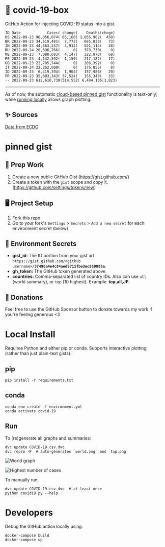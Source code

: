 # 🏥 covid-19-box

GitHub Action for injecting COVID-19 status into a gist.

```
ID Date            Cases( change)    Deaths(chnge)
US 2022-09-23 96,056,074( 85,160) 1,056,902(  450)
BR 2022-09-23 34,519,481(  7,772)   685,833(   73)
IN 2022-09-23 44,563,337(  4,912)   521,114(   38)
RU 2022-09-24 20,396,766(      0)   378,730(    0)
ME 2022-09-23  7,080,693(  4,147)   322,973(   68)
PE 2022-09-23  4,142,592(  1,150)   217,182(   17)
GB 2022-09-23 22,785,744(      0)   206,392(    0)
IT 2022-09-24 22,262,600(      0)   176,855(    0)
ID 2022-09-23  6,419,394(  1,904)   157,986(   20)
FR 2022-09-23 35,603,343( 37,524)   155,343(   33)
-- 2022-09-23 612,610,730(514,552) 6,494,135(1,823)
```

---

As of now, the automatic [cloud-based pinned gist](#pinned-gist) functionality is text-only;
while [running locally](#local-install) allows graph plotting.

## ✨ Sources

[Data from ECDC](https://www.ecdc.europa.eu/en/publications-data/download-todays-data-geographic-distribution-covid-19-cases-worldwide)

# pinned gist

## 🎒 Prep Work
1. Create a new public GitHub Gist (https://gist.github.com/)
1. Create a token with the `gist` scope and copy it. (https://github.com/settings/tokens/new)

## 🖥 Project Setup
1. Fork this repo
1. Go to your fork's `Settings` > `Secrets` > `Add a new secret` for each environment secret (below)

## 🤫 Environment Secrets
- **gist_id:** The ID portion from your gist url `https://gist.github.com/<github username>/`**`37496a4e4c84aed9711fbe3ec560888a`**.
- **gh_token:** The GitHub token generated above.
- **countries:** Comma-separated list of country IDs. Also can use `all` (world summary), or `top` (10 highest). Example: **top,all,JP**.

## 💸 Donations

Feel free to use the GitHub Sponsor button to donate towards my work if you're feeling generous <3

# Local Install

Requires Python and either pip or conda. Supports interactive plotting (rather than just plain-text gists).

## pip

```
pip install -r requirements.txt
```

## conda

```
conda env create -f environment.yml
conda activate covid-19
```

## Run

To (re)generate all graphs and summaries:

```
dvc update COVID-19.csv.dvc
dvc repro -P  # auto-generates `world.png` and `top.png`
```

![World graph](world.png)

![Highest number of cases](top.png)

To manually run,

```
dvc update COVID-19.csv.dvc  # at least once
python covid19.py --help
```

# Developers

Debug the GitHub action locally using:

```
docker-compose build
docker-compose up
```
